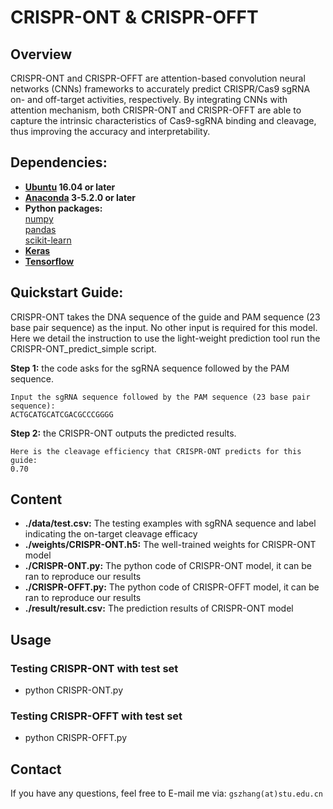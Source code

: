 # CRISPR-ONT & CRISPR-OFFT

## Overview
CRISPR-ONT and CRISPR-OFFT are attention-based convolution neural networks (CNNs) frameworks to accurately predict CRISPR/Cas9 sgRNA on- and off-target activities, respectively. By integrating CNNs with attention mechanism, both CRISPR-ONT and CRISPR-OFFT are able to capture the intrinsic characteristics of Cas9-sgRNA binding and cleavage, thus improving the accuracy and interpretability.

## Dependencies:  
* **[Ubuntu](https://www.ubuntu.com/download/desktop) 16.04 or later**
* **[Anaconda](https://www.anaconda.com/distribution/#download-section) 3-5.2.0 or later**
* **Python packages:**   
  [numpy](https://numpy.org/)   
  [pandas](https://pandas.pydata.org/)   
  [scikit-learn](https://scikit-learn.org/stable/)       
 * **[Keras](https://keras.io/)**    
 * **[Tensorflow](https://tensorflow.google.cn/)**   

## Quickstart Guide: 
CRISPR-ONT takes the DNA sequence of the guide and PAM sequence (23 base pair sequence) as the input. No other input is required for this model. Here we detail the instruction to use the light-weight prediction tool run the CRISPR-ONT_predict_simple script.

**Step 1:** the code asks for the sgRNA sequence followed by the PAM sequence.
```
Input the sgRNA sequence followed by the PAM sequence (23 base pair sequence):  
ACTGCATGCATCGACGCCCGGGG
```
**Step 2:** the CRISPR-ONT outputs the predicted results.
```
Here is the cleavage efficiency that CRISPR-ONT predicts for this guide:    
0.70
```

## Content
* **./data/test.csv:** The testing examples with sgRNA sequence and label indicating the on-target cleavage efficacy  
* **./weights/CRISPR-ONT.h5:** The well-trained weights for CRISPR-ONT model
* **./CRISPR-ONT.py:** The python code of CRISPR-ONT model, it can be ran to reproduce our results
* **./CRISPR-OFFT.py:** The python code of CRISPR-OFFT model, it can be ran to reproduce our results
* **./result/result.csv:** The prediction results of CRISPR-ONT model

## Usage
### Testing CRISPR-ONT with test set  
* python CRISPR-ONT.py   

### Testing CRISPR-OFFT with test set
* python CRISPR-OFFT.py  


## Contact
If you have any questions, feel free to E-mail me via: `gszhang(at)stu.edu.cn`
